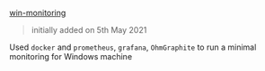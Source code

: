 [win-monitoring](../win-monitoring)
> initially added on 5th May 2021

Used `docker` and `prometheus`, `grafana`, `OhmGraphite` to run a minimal monitoring for Windows machine
